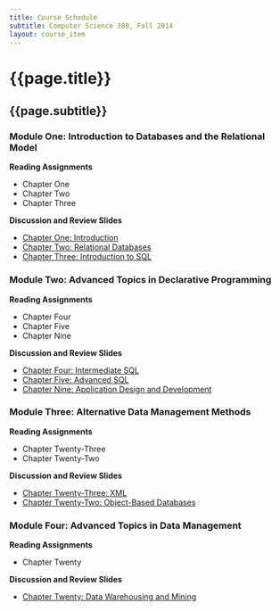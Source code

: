 ```yaml
---
title: Course Schedule
subtitle: Computer Science 380, Fall 2014
layout: course_item
---
```


# {{page.title}}
## {{page.subtitle}}

### Module One: Introduction to Databases and the Relational Model

**Reading Assignments**

- Chapter One
- Chapter Two
- Chapter Three

**Discussion and Review Slides**

<ul>
<li> <a target="_blank" href ="{{site.baseurl}}teaching/cs380F2014/provide/slides/cs380-chapter1.html">Chapter One: Introduction</a>
<li> <a target="_blank" href ="{{site.baseurl}}teaching/cs380F2014/provide/slides/cs380-chapter2.html">Chapter Two: Relational Databases</a>
<li> <a target="_blank" href ="{{site.baseurl}}teaching/cs380F2014/provide/slides/cs380-chapter3.html">Chapter Three: Introduction to SQL</a>
</ul>

### Module Two: Advanced Topics in Declarative Programming

**Reading Assignments**

- Chapter Four
- Chapter Five
- Chapter Nine

**Discussion and Review Slides**

<ul>
<li> <a target="_blank" href ="{{site.baseurl}}teaching/cs380F2014/provide/slides/cs380-chapter4.html">Chapter Four: Intermediate SQL</a>
<li> <a target="_blank" href ="{{site.baseurl}}teaching/cs380F2014/provide/slides/cs380-chapter5.html">Chapter Five: Advanced SQL</a>
<li> <a target="_blank" href ="{{site.baseurl}}teaching/cs380F2014/provide/slides/cs380-chapter9.html">Chapter Nine: Application Design and Development</a>
</ul>

### Module Three: Alternative Data Management Methods

**Reading Assignments**

- Chapter Twenty-Three
- Chapter Twenty-Two

**Discussion and Review Slides**

<ul>
<li> <a target="_blank" href ="{{site.baseurl}}teaching/cs380F2014/provide/slides/cs380-chapter23.html">Chapter Twenty-Three: XML</a>
<li> <a target="_blank" href ="{{site.baseurl}}teaching/cs380F2014/provide/slides/cs380-chapter22.html">Chapter Twenty-Two: Object-Based Databases</a>
</ul>

### Module Four: Advanced Topics in Data Management

**Reading Assignments**

- Chapter Twenty

**Discussion and Review Slides**

<ul>
<li> <a target="_blank" href ="{{site.baseurl}}teaching/cs380F2014/provide/slides/cs380-chapter20.html">Chapter Twenty: Data Warehousing and Mining</a>
</ul>
